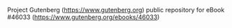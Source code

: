 Project Gutenberg (https://www.gutenberg.org) public repository for eBook #46033 (https://www.gutenberg.org/ebooks/46033)
